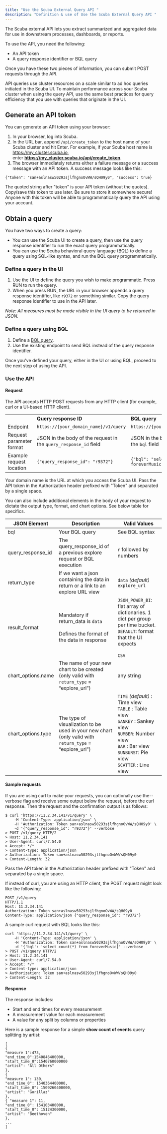 ```yaml
---
title: "Use the Scuba External Query API "
description: "Definition & use of Use the Scuba External Query API "
---
```

The Scuba external API lets you extract summarized and aggregated data for use in downstream processes, dashboards, or reports.

To use the API, you need the following:

- An API token
- A query response identifier or BQL query

Once you have these two pieces of information, you can submit POST requests through the API.

API queries use cluster resources on a scale similar to ad hoc queries initiated in the Scuba UI. To maintain performance across your Scuba cluster when using the query API, use the same best practices for query efficiency that you use with queries that originate in the UI.

## Generate an API token

You can generate an API token using your browser:

1. In your browser, log into Scuba.
2. In the URL bar, append `/api/create_token` to the host name of your Scuba cluster and hit Enter. For example, if your Scuba host name is [https://my\_cluster.scuba.io](https://my_cluster.scuba.io), enter [**https://my\_cluster.scuba.io/api/create\_token**](https://my_cluster.scuba.io/api/create_token).
3. The browser immediately returns either a failure message or a success message with an API token. A success message looks like this:
```
{"token": "san+aslnasw50293sjlfhgnoOvWW/sQH09y0", "success": true}
```
The quoted string after "token" is your API token (without the quotes). Copy/save this token to use later. Be sure to store it somewhere secure! Anyone with this token will be able to programmatically query the API using your account.

## Obtain a query

You have two ways to create a query:

- You can use the Scuba UI to create a query, then use the query response identifier to run the exact query programmatically.
- You can use the Scuba behavioral query language (BQL) to define a query using SQL-like syntax, and run the BQL query programmatically.

### Define a query in the UI

1. Use the UI to define the query you wish to make programmatic. Press RUN to run the query.
2. When you press RUN, the URL in your browser appends a query response identifier, like `r9372` or something similar. Copy the query response identifier to use in the API later.

*Note: All measures must be made visible in the UI query to be returned in JSON.*

### Define a query using BQL

1. Define a [BQL query](#).
2. Use the existing endpoint to send BQL instead of the query response identifier.

Once you've defined your query, either in the UI or using BQL, proceed to the next step of using the API.

### Use the API

#### Request

The API accepts HTTP POST requests from any HTTP client (for example, curl or a UI-based HTTP client).

|     |     |     |
| --- | --- | --- |
|     | **Query response ID** | **BQL query** |
| Endpoint | `https://{your_domain_name}/v1/query` | `https://{your_domain_name}/v1/query` |
| Request parameter format | JSON in the body of the request in the `query_response_id` field | JSON in the body of the request in the `bql` field |
| Example request location | `{"query_response_id": "r9372"}` | `{"bql": "select count(*) from foreverMusic"}` |

Your domain name is the URL at which you access the Scuba UI. Pass the API token in the Authorization header prefixed with "Token" and separated by a single space.

You can also include additional elements in the body of your request to dictate the output type, format, and chart options. See below table for specifics.

| **JSON Element** | **Description** | **Valid Values** |
| --- | --- | --- |
| bql | Your BQL query | See BQL syntax |
| query\_response\_id | The query\_response\_id of a previous explore request or BQL execution | `r` followed by numbers |
| return\_type | If we want a json containing the data in return or a link to an explore URL view | `data` *(default)*  <br>`explore_url` |
| result\_format | Mandatory if return\_data is `data`<br><br>Defines the format of the data in response | `JSON_POWER_BI`: flat array of dictionaries. 1 dict per group per time bucket.  <br>`DEFAULT`: format that the UI expects<br><br>`CSV` |
| chart\_options.name | The name of your new chart to be created (only valid with `return_type` = “explore\_url”) | any string |
| chart\_options.type | The type of visualization to be used in your new chart (only valid with `return_type` = “explore\_url”) | `TIME` *(default)* : Time view  <br>`TABLE` : Table view  <br>`SANKEY` : Sankey view  <br>`NUMBER`: Number view  <br>`BAR` : Bar view  <br>`SUNBURST`: Pie view  <br>`SCATTER` : Line view |

#### Sample requests

If you are using curl to make your requests, you can optionally use the--verbose flag and receive some output below the request, before the curl response. Then the request and the confirmation output is as follows:

```
$ curl 'https://11.2.34.141/v1/query' \
    -H 'Content-Type: application/json' \
    -H 'Authorization: Token san+aslnasw50293sjlfhgnoOvWW/sQH09y0' \
    -d '{"query_response_id": "r9372"}' --verbose
> POST /v1/query HTTP/2
> Host: 11.2.34.141
> User-Agent: curl/7.54.0
> Accept: */*
> Content-type: application/json
> Authorization: Token san+aslnasw50293sjlfhgnoOvWW/sQH09y0
> Content-Length: 32

```

Pass the API token in the Authorization header prefixed with "Token" and separated by a single space.

If instead of curl, you are using an HTTP client, the POST request might look like the following:

```
POST /v1/query
HTTP/1.1
Host: 11.2.34.141
Authorization: Token san+aslnasw50293sjlfhgnoOvWW/sQH09y0
Content-Type: application/json {"query_response_id": "r9372"}

```

A sample curl request with BQL looks like this:

```
curl 'https://11.2.34.141/v1/query' \
    -H 'Content-Type: application/json' \
    -H 'Authorization: Token san+aslnasw50293sjlfhgnoOvWW/sQH09y0' \
    -d '{'bql': 'select count(*) from foreverMusic}' --verbose
> POST /v1/query HTTP/2
> Host: 11.2.34.141
> User-Agent: curl/7.54.0
> Accept: */*
> Content-type: application/json
> Authorization: Token san+aslnasw50293sjlfhgnoOvWW/sQH09y0
> Content-Length: 32

```

#### Response

The response includes:

- Start and end times for every measurement
- A measurement value for each measurement
- A value for any split by columns or properties

Here is a sample response for a simple **show count of events** query splitting by artist:

```
[
{
"measure 1":473,
"end_time_0":1540846400000,
"start_time_0":1540760000000
"artist": "All Others"
},
{
"measure 1": 130,
"end_time_0": 1540364400000,
"start_time_0": 1509260400000,
"artist": "Gorillaz"
},
{ "measure 1": 11,
"end_time_0": 154103400000,
"start_time_0": 15124300000,
"artist": "Beethoven"
},
...
]
```